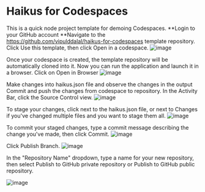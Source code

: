 
# Haikus for Codespaces

This is a quick node project template for demoing Codespaces. 
**Login to your GitHub account
**Navigate to the https://github.com/vipulddalal/haikus-for-codespaces template repository.
Click Use this template, then click Open in a codespace.
![image](https://github.com/vipulddalal/haikus-for-codespaces/assets/98317422/215d9cbc-f376-4d30-9d1a-80bb33cbbb84)

Once your codespace is created, the template repository will be automatically cloned into it. Now you can run the application and launch it in a browser.
Click on Open in Browser
![image](https://github.com/vipulddalal/haikus-for-codespaces/assets/98317422/f482ea7b-47a1-4d70-bc7a-923f632670d2)

Make changes into haikus.json  file and observe the changes in the output
Commit and push the changes from codespace to repository.
In the Activity Bar, click the Source Control view.
![image](https://github.com/vipulddalal/haikus-for-codespaces/assets/98317422/aca5bfeb-0ba1-4511-9780-a309202cbb26)

To stage your changes, click  next to the haikus.json file, or next to Changes if you've changed multiple files and you want to stage them all.
![image](https://github.com/vipulddalal/haikus-for-codespaces/assets/98317422/a35ba63a-6e7f-4105-b6ca-c9bf72f46f89)

To commit your staged changes, type a commit message describing the change you've made, then click Commit.
![image](https://github.com/vipulddalal/haikus-for-codespaces/assets/98317422/377c6c95-4f98-408f-8da7-b5e47dc44ddf)

Click Publish Branch.
![image](https://github.com/vipulddalal/haikus-for-codespaces/assets/98317422/b4502956-3318-4d12-b530-67d068f30e32)

In the "Repository Name" dropdown, type a name for your new repository, then select Publish to GitHub private repository or Publish to GitHub public repository.

![image](https://github.com/vipulddalal/haikus-for-codespaces/assets/98317422/3c7134b5-260e-4b77-9ba7-fcaab72e5e90)




















